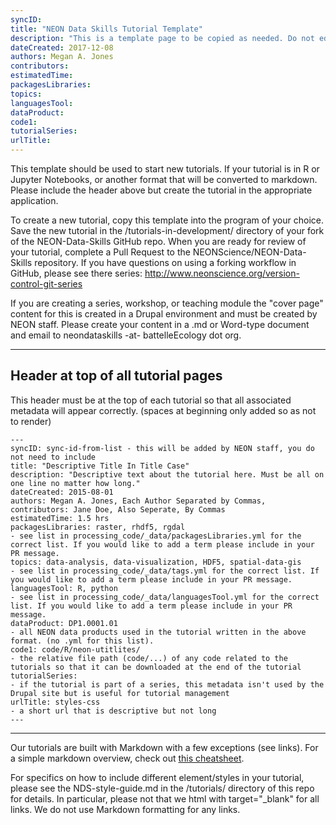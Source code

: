 ```yaml
---
syncID:
title: "NEON Data Skills Tutorial Template"
description: "This is a template page to be copied as needed. Do not edit this template directly or your PR will be rejected."
dateCreated: 2017-12-08
authors: Megan A. Jones
contributors: 
estimatedTime: 
packagesLibraries: 
topics: 
languagesTool: 
dataProduct: 
code1: 
tutorialSeries: 
urlTitle: 
---
```


This template should be used to start new tutorials. If your tutorial is in R 
or Jupyter Notebooks, or another format that will be converted to markdown. 
Please include the header above but create the tutorial in the appropriate 
application. 

To create a new tutorial, copy this template into the program of your choice. Save
the new tutorial in the /tutorials-in-development/ directory of your fork of the 
NEON-Data-Skills GitHub repo. When you are ready for review of your tutorial, 
complete a Pull Request to the NEONScience/NEON-Data-Skills repository. If you
have questions on using a forking workflow in GitHub, please see there series: 
http://www.neonscience.org/version-control-git-series


If you are creating a series, workshop, or teaching module the "cover page" content
for this is created in a Drupal environment and must be created by NEON staff. 
Please create your content in a .md or Word-type document and email to 
neondataskills -at- battelleEcology dot org.  

***
## Header at top of all tutorial pages

This header must be at the top of each tutorial so that all associated metadata 
will appear correctly. (spaces at beginning only added so as not to render)

    ---
    syncID: sync-id-from-list - this will be added by NEON staff, you do not need to include
    title: "Descriptive Title In Title Case"
    description: "Descriptive text about the tutorial here. Must be all on one line no matter how long."
    dateCreated: 2015-08-01
    authors: Megan A. Jones, Each Author Separated by Commas, 
    contributors: Jane Doe, Also Seperate, By Commas
    estimatedTime: 1.5 hrs
    packagesLibraries: raster, rhdf5, rgdal
	- see list in processing_code/_data/packagesLibraries.yml for the correct list. If you would like to add a term please include in your PR message. 
    topics: data-analysis, data-visualization, HDF5, spatial-data-gis 
	- see list in processing_code/_data/tags.yml for the correct list. If you would like to add a term please include in your PR message. 
    languagesTool: R, python
	- see list in processing_code/_data/languagesTool.yml for the correct list. If you would like to add a term please include in your PR message. 
    dataProduct: DP1.0001.01
	- all NEON data products used in the tutorial written in the above format. (no .yml for this list). 
    code1: code/R/neon-utitlites/
	- the relative file path (code/...) of any code related to the tutorials so that it can be downloaded at the end of the tutorial
    tutorialSeries: 
	- if the tutorial is part of a series, this metadata isn't used by the Drupal site but is useful for tutorial management
    urlTitle: styles-css 
	- a short url that is descriptive but not long
    ---


***

Our tutorials are built with Markdown with a few exceptions (see links). For a simple markdown overview, check out 
<a href="https://github.com/adam-p/markdown-here/wiki/Markdown-Cheatsheet" target="_blank">this cheatsheet</a>.

For specifics on how to include different element/styles in your tutorial, please
see the NDS-style-guide.md in the /tutorials/ directory of this repo for details. 
In particular, please not that we html with target="_blank" for all links. We 
do not use Markdown formatting for any links. 